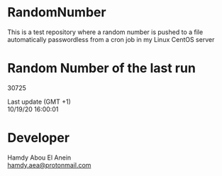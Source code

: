 # RandomNumber    
This is a test repository where a random number is pushed to a file automatically passwordless from a cron job in my Linux CentOS server    
# Random Number of the last run   
30725
      
Last update (GMT +1)    
10/19/20 16:00:01
# Developer    
Hamdy Abou El Anein   
hamdy.aea@protonmail.com
